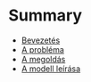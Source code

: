 # Summary

* [Bevezetés](README.md)
* [ A probléma](README1.md)
* [ A megoldás](README2.md)
* [A modell leírása](chapter1.md)

